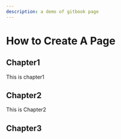 ```yaml
---
description: a demo of gitbook page
---
```


# How to Create A Page

## Chapter1

This is chapter1

## Chapter2

This is Chapter2

## Chapter3



